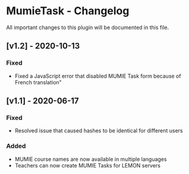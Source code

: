 # MumieTask - Changelog

All important changes to this plugin will be documented in this file.

## [v1.2] - 2020-10-13
### Fixed
- Fixed a JavaScript error that disabled MUMIE Task form because of French translation"

## [v1.1] - 2020-06-17
### Fixed
- Resolved issue that caused hashes to be identical for different users

### Added
- MUMIE course names are now available in multiple languages
- Teachers can now create MUMIE Tasks for LEMON servers
